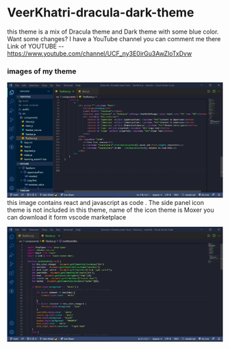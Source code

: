 # VeerKhatri-dracula-dark-theme
this theme is a mix of Dracula theme and Dark theme with some blue color. Want some changes? I have a YouTube channel you can comment me there 
Link of YOUTUBE -- https://www.youtube.com/channel/UCF_ny3E0irGu3AwZloTxDvw
### images of my theme
![image](themeshot.jpg)
this image contains react and javascript as code . The side panel icon theme is not included in this theme, name of the icon theme is Moxer  you can download it form vscode marketplace

![image](shotshot.jpg)